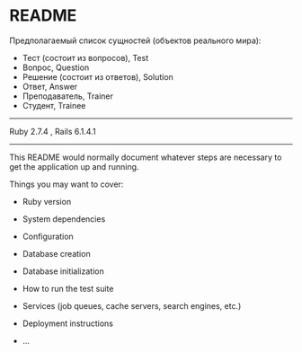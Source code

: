 # README

Предполагаемый список сущностей (объектов реального мира):
* Тест (состоит из вопросов),     Test
* Вопрос,               Question
* Решение (состоит из ответов),   Solution
* Ответ,              Answer
* Преподаватель,          Trainer
* Студент,              Trainee

---------------------------------------------------------------------------

Ruby 2.7.4 , Rails 6.1.4.1

---------------------------------------------------------------------------

This README would normally document whatever steps are necessary to get the
application up and running.

Things you may want to cover:

* Ruby version

* System dependencies

* Configuration

* Database creation

* Database initialization

* How to run the test suite

* Services (job queues, cache servers, search engines, etc.)

* Deployment instructions

* ...
